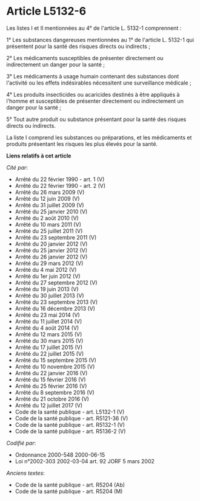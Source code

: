 # Article L5132-6

Les listes I et II mentionnées au 4° de l'article L. 5132-1 comprennent :

1° Les substances dangereuses mentionnées au 1° de l'article L. 5132-1 qui présentent pour la santé des risques directs ou
indirects ;

2° Les médicaments susceptibles de présenter directement ou indirectement un danger pour la santé ;

3° Les médicaments à usage humain contenant des substances dont l'activité ou les effets indésirables nécessitent une
surveillance médicale ;

4° Les produits insecticides ou acaricides destinés à être appliqués à l'homme et susceptibles de présenter directement ou
indirectement un danger pour la santé ;

5° Tout autre produit ou substance présentant pour la santé des risques directs ou indirects.

La liste I comprend les substances ou préparations, et les médicaments et produits présentant les risques les plus élevés
pour la santé.

**Liens relatifs à cet article**

_Cité par_:

  - Arrêté du 22 février 1990 - art. 1 (V)
  - Arrêté du 22 février 1990 - art. 2 (V)
  - Arrêté du 26 mars 2009 (V)
  - Arrêté du 12 juin 2009 (V)
  - Arrêté du 31 juillet 2009 (V)
  - Arrêté du 25 janvier 2010 (V)
  - Arrêté du 2 août 2010 (V)
  - Arrêté du 10 mars 2011 (V)
  - Arrêté du 25 juillet 2011 (V)
  - Arrêté du 23 septembre 2011 (V)
  - Arrêté du 20 janvier 2012 (V)
  - Arrêté du 25 janvier 2012 (V)
  - Arrêté du 26 janvier 2012 (V)
  - Arrêté du 29 mars 2012 (V)
  - Arrêté du 4 mai 2012 (V)
  - Arrêté du 1er juin 2012 (V)
  - Arrêté du 27 septembre 2012 (V)
  - Arrêté du 19 juin 2013 (V)
  - Arrêté du 30 juillet 2013 (V)
  - Arrêté du 23 septembre 2013 (V)
  - Arrêté du 16 décembre 2013 (V)
  - Arrêté du 23 mai 2014 (V)
  - Arrêté du 11 juillet 2014 (V)
  - Arrêté du 4 août 2014 (V)
  - Arrêté du 12 mars 2015 (V)
  - Arrêté du 30 mars 2015 (V)
  - Arrêté du 17 juillet 2015 (V)
  - Arrêté du 22 juillet 2015 (V)
  - Arrêté du 15 septembre 2015 (V)
  - Arrêté du 10 novembre 2015 (V)
  - Arrêté du 22 janvier 2016 (V)
  - Arrêté du 15 février 2016 (V)
  - Arrêté du 25 février 2016 (V)
  - Arrêté du 8 septembre 2016 (V)
  - Arrêté du 21 octobre 2016 (V)
  - Arrêté du 12 juillet 2017 (V)
  - Code de la santé publique - art. L5132-1 (V)
  - Code de la santé publique - art. R5121-36 (V)
  - Code de la santé publique - art. R5132-1 (V)
  - Code de la santé publique - art. R5136-2 (V)

_Codifié par_:

  - Ordonnance 2000-548 2000-06-15
  - Loi n°2002-303 2002-03-04 art. 92 JORF 5 mars 2002

_Anciens textes_:

  - Code de la santé publique - art. R5204 (Ab)
  - Code de la santé publique - art. R5204 (M)
